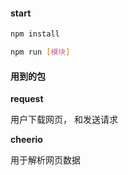 #### start

```sh
npm install 

npm run [模块]
```

#### 用到的包

**request**

用户下载网页， 和发送请求

**cheerio**

用于解析网页数据

